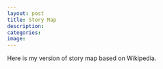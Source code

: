```yaml
---
layout: post
title: Story Map
description:
categories:
image:
---
```

Here is  my version of story map based on Wikipedia.

<div id="mapdiv" style="width: 100%; height: 600px;"></div>

<!-- Your script tags should be placed before the closing body tag. -->
<link rel="stylesheet" href="/css/storymap.css">
<script type="text/javascript" src="../js/storymap-min.js"></script>

<script>
var storymap_data = '../assets/storymap_example.json';

var storymap_options = {};

var storymap = new VCO.StoryMap('mapdiv', storymap_data, storymap_options);
window.onresize = function(event) {
    storymap.updateDisplay();
}
</script>
